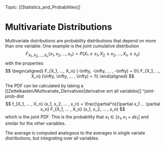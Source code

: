 Topic: [[Statistics_and_Probabilities]]

# Multivariate Distributions

Multivariate distributions are probability distributions that depend on more than one variable.
One example is the joint cumulative distribution
$$
    F_{X_1, X_2, ... , X_n} (x_1, x_2, ... , x_n) = P(X_1 \le x_1, X_2 \le x_2, ... , X_n \le x_n)
$$
with the properties
$$ 
\begin{aligned}
    F_{X_1, ..., X_n} (-\infty, -\infty, ... , -\infty) = 0\\
    F_{X_1, ..., X_n} (\infty, \infty, ... , \infty) = 1\\
\end{aligned}
$$

The PDF can be calculated by taking a [[Zettelkasten/Multivariate_Derivatives|derivative wrt all variables]] ^joint-prob-dist
$$ 
    f_{X_1, ... , X_n} (x_1, x_2, ... , x_n) = \frac{\partial^n}{\partial x_1 ... \partial x_n} F_{X_1, ... , X_n} (x_1, x_2, ... , x_n)
$$
which is the joint PDF. This is the probability that $x_1\in[x_1, x_1+dx_1]$ and similar for the other variables.

The average is computed analogous to the averages in single variate distributions, but integrating over all variables.

